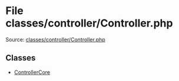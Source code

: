 File classes/controller/Controller.php
=========

Source: [classes/controller/Controller.php](https://github.com/PrestaShop/PrestaShop/blob/1.5.3.1/classes/controller/Controller.php)


Classes
-------

* [ControllerCore](class.ControllerCore.md)


